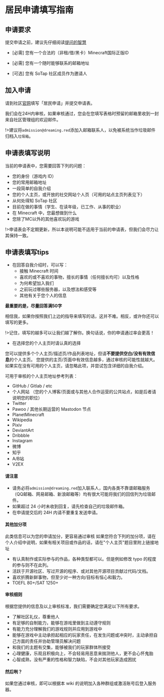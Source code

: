 # 居民申请填写指南

## 申请要求

提交申请之前，建议先仔细阅读[提问的智慧](http://lilydjwg.vim-cn.com/articles/smart-questions.html)

- [必需] 您有一个合法的（非租/借/黑卡）Minecraft国际正版ID

- [必需] 您有一个随时能够联系的邮箱地址

- [可选] 您有 SoTap 社区成员作为邀请人

## 加入申请

请到社区[官网](//sotap.org)填写「居民申请」并提交申请表。

我们会在24H内审核，如果审核通过，您会在您填写表格时预留的邮箱里收到一封来自社区管理组的欢迎邮件。

!>建议将`admission@dreaming.red`添加入邮箱联系人，以免被系统当作垃圾邮件归档入`垃圾箱`。

## 申请表填写说明

当前的申请表中，您需要回答下列的问题：

- 您的身份（游戏内 ID）
- 您的常用邮箱地址
- 一段简单的自我介绍
- 您的个人主页，或开放的社交网站个人页（可用的站点主页列表见下）
- 从何处得知 SoTap 社区
- 目前在做的事情（学生、在读年级，已工作、从事的职业）
- 在 Minecraft 中，您最想做到什么
- 您除了MC以外的其他喜欢玩的游戏

!>申请表会不定期更新，所以本说明可能不适用于当前的申请表，但我们会尽力让其保持一致。

## 申请表填写tips

- 在回答自我介绍时，可以写：
  - 接触 Minecraft 时间
  - 喜欢的或不喜欢的事物，擅长的事情（任何擅长均可）以及性格
  - 为何希望加入我们
  - 之前玩过哪些服务器，以及想法和感受等
  - 其他有关于您个人的信息

**最重要的是，尽量回答满50字** 

相信我，如果你按照我们上边的指导来填写的话，这并不难。相反，或许你还可以填写的更多。

!>记住，填写的越多可以让我们越了解你。换句话说，你的申请通过率会更高！

- 在选择您的个人主页时请认真的选择

您可以提供多个个人主页/描述页/作品列表地址，但请**不要提供空白/没有有效信息**的个人主页。
您提供的主页/页面中有效信息越多，通过审核的可能性就越大。
如果实在没有可用的个人主页，请忽略此项，并尝试包含详细的自我介绍。

可用于审核的个人主页地址参考列表：
- GitHub / Gitlab / etc
- 个人网站 （您的个人博客/页面或与其他人合作运营的公共站点，如是后者请说明您的职位）
- Twitter
- Pawoo / 其他长期运营的 Mastodon 节点
- PlanetMinecraft
- Wikipedia
- Pixiv
- DeviantArt
- Dribbble
- Instagram
- 微博
- 知乎
- A/B站
- V2EX

#### 请注意
- 请务必将`admission@dreaming.red`加入联系人，国内各类不靠谱邮箱服务（QQ邮箱、网易邮箱、新浪邮箱等）均有很大可能将我们的回信列为垃圾邮件。
- 如果超过 24 小时未收到回复，请先检查自己的垃圾邮件箱。
- 在申请提交后的 24H 内请不要重复发送申请。

#### 其他加分项
此类信息可以为您的申请加分，更容易通过审核
如果您符合下列的加分项，请在个人介绍中说明，如果有相关项目或作品的话，请在"个人主页"题目里附上链接地址

- 有认真制作或实际参与的作品，各种类型都可以。但是例如修改 typo 的程度的参与则不在此列。
- 活跃于开源社区、写过开源的程序、或对其他开源项目贡献过代码/文档。
- 喜欢折腾新鲜事物，但至少对一种方向/目标有恒心和毅力。
- TOEFL 80+/SAT 1250+

#### 审核细则

根据您提供的信息及以上审核标准，我们需要确定您满足以下所有要求。

- 了解社区礼仪，尊重他人
- 有足够的自制能力，能够在游戏里做到主动遵守规则
- 有能力充分理解我们的游戏规则并应用到游戏中
- 能够在游戏中主动承担起相应的玩家责任，在发生问题或冲突时，主动承担自己方面的责任并协助管理员解决问题
- 和我们的主题有交集，能够被我们的玩家群体所接受
- 心理健康，乐观且积极向上，不会轻易用恶意来揣测他人，更不会心怀鬼胎
- 心智成熟，没有严重的性格和智力缺陷，不会对其他玩家造成困扰

#### 然后咧？

如果您通过审核，即可以根据本 wiki 的说明加入各种群组或激活账号后登入服务器。
